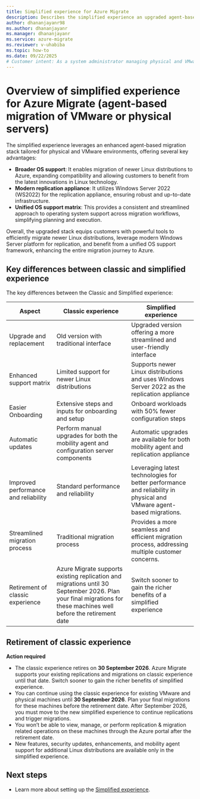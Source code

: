 ```yaml
---
title: Simplified experience for Azure Migrate
description: Describes the simplified experience an upgraded agent-based migration stack for physical and VMware environments
author: dhananjayanr98
ms.author: dhananjayanr
ms.manager: dhananjayanr
ms.service: azure-migrate
ms.reviewer: v-uhabiba
ms.topic: how-to
ms.date: 09/22/2025
# Customer intent: As a system administrator managing physical and VMware environments, I want to utilize an upgraded agent-based migration stack so that I can efficiently migrate newer Linux distributions and ensure a seamless migration process to Azure.
---
```


# Overview of simplified experience for Azure Migrate (agent-based migration of VMware or physical servers)

The simplified experience leverages an enhanced agent-based migration stack tailored for physical and VMware environments, offering several key advantages:
- **Broader OS support**: It enables migration of newer Linux distributions to Azure, expanding compatibility and allowing customers to benefit from the latest innovations in Linux technology.
- **Modern replication appliance**: It utilizes Windows Server 2022 (WS2022) for the replication appliance, ensuring robust and up-to-date infrastructure.
- **Unified OS support matrix**: This provides a consistent and streamlined approach to operating system support across migration workflows, simplifying planning and execution.
  
Overall, the upgraded stack equips customers with powerful tools to efficiently migrate newer Linux distributions, leverage modern Windows Server platform for replication, and benefit from a unified OS support framework, enhancing the entire migration journey to Azure.

## Key differences between classic and simplified experience

The key differences between the Classic and Simplified experience:

| **Aspect** | **Classic experience** | **Simplified experience** |
| --- | --- | --- | 
| Upgrade and replacement | Old version with traditional interface | Upgraded version offering a more streamlined and user-friendly interface
| Enhanced support matrix | Limited support for newer Linux distributions | Supports newer Linux distributions and uses Windows Server 2022 as the replication appliance|
| Easier Onboarding| Extensive steps and inputs for onboarding and setup | Onboard workloads with 50% fewer configuration steps|
| Automatic updates| Perform manual upgrades for both the mobility agent and configuration server components| Automatic upgrades are available for both mobility agent and replication appliance|
| Improved performance and reliability | Standard performance and reliability | Leveraging latest technologies for better performance and reliability in physical and VMware agent-based migrations. |
|Streamlined migration process| Traditional migration process	 | Provides a more seamless and efficient migration process, addressing multiple customer concerns. |
| Retirement of classic experience | Azure Migrate supports existing replication and migrations until 30 September 2026. Plan your final migrations for these machines well before the retirement date |Switch sooner to gain the richer benefits of a simplified experience|

## Retirement of classic experience
**Action required**
- The classic experience retires on **30 September 2026**. Azure Migrate supports your existing replications and migrations on classic experience until that date. Switch sooner to gain the richer benefits of simplified experience.
- You can continue using the classic experience for existing VMware and physical machines until **30 September 2026**. Plan your final migrations for these machines before the retirement date. After September 2026, you must move to the new simplified experience to continue replications and trigger migrations.
- You won’t be able to view, manage, or perform replication & migration related operations on these machines through the Azure portal after the retirement date.
- New features, security updates, enhancements, and mobility agent support for additional Linux distributions are available only in the simplified experience.
    
## Next steps

- Learn more about setting up the [Simplified experience](tutorial-migrate-physical-virtual-machines.md#simplified-experience-recommended).
  

